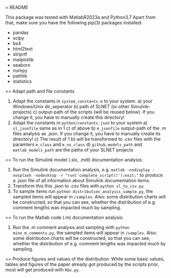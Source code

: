 = README

This package was tested with MatlabR2023a and Python3.7
Apart from that, make sure you have the following pip(3) packages installed:
- pandas
- scipy
- bs4
- html2text
- striprtf
- matplotlib
- seaborn
- numpy
- pathlib
- statistics




== Adapt path and file constants
1. Adapt the constants in `system_constants.m` to your system.
	a) your Windows/Unix dir_seperator
	b) path of SLNET (or other Simulink-projects)
	c) output-path of the scripts (will be reused below). If you change it, you have to manually create this directory!
2. Adapt the constants in `python/constants.json` to your system
	a) `sl_jsonfile` same as in 1 c) of above
	b) `m_jsonfile` output-path of the .m files analysis as .json. If you change it, you have to manually create its directory!
	c) The result of 1 b) will be transformed to .csv files with the paramters `m_class` and `m_no_class`
	d) `github_models_path` and `matlab_models_path` are the paths of your SLNET projects

== To run the Simulink model (.slx, .mdl) documentation analysis:
1. Run the Simulink documentation analysis, e.g.
   `matlab -nodisplay -nosplash -nodesktop -r "run('complete_script()');exit;"` 
   to produce a .json file of all information about Simulink documentation items.
2. Transform this this .json to .csv files with `python sl_to_csv.py`
3. To sample items run `python distribution_analysis_sample.py`, the sampled items will 
   appear in `/samples`. Also: some distribution charts will be constructed, so that you can see, whether the distribution of e.g. 
   comment lengths was impacted much by sampling.

== To run the Matlab code (.m) documentation analysis:
1. Run the .m comment analysis and sampling with `python mine_m_comments.py`, the sampled items will 
   appear in `/samples`. Also: some distribution charts will be constructed, so that you can see, whether the distribution of e.g. 
   comment lengths was impacted much by sampling.

== Produce figures and values of the distribution:
While some basic values, tables and figures of the paper already got produced by the scripts prior, 
most will get produced with `RQs.py`.
	